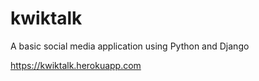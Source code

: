 # kwiktalk
A basic social media application using Python and Django

https://kwiktalk.herokuapp.com
